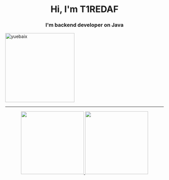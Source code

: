<h1 align="center">Hi, I'm T1REDAF</h1>
<h3 align="center">I'm backend developer on Java</h3>
<img align="center"  height="220px" src="https://acegif.com/wp-content/gifs/starfall-gif-46.gif" alt="yuebaix" />

---

<div align="center">

<a href="https://github.com/syedammar111">
  <img height="200em" src="https://github-readme-stats.vercel.app/api?username=syedammar111&theme=buefy&show_icons=true" />
  <img height="200em" src="https://github-readme-stats.vercel.app/api/top-langs/?username=syedammar111&theme=buefy&layout=compact" />
</a>
</div>
